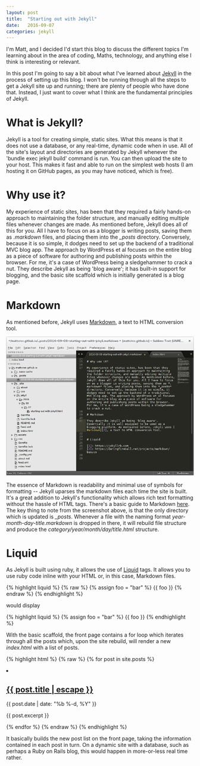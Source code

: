 ```yaml
---
layout: post
title:  "Starting out with Jekyll"
date:   2016-09-07
categories: jekyll
---
```

I'm Matt, and I decided I'd start this blog to discuss the different topics I'm learning about in the area of coding, Maths, technology, and anything else I think is interesting or relevant.

In this post I'm going to say a bit about what I've learned about [Jekyll][1] in the process of setting up this blog. I won't be running through all the steps to get a Jekyll site up and running; there are plenty of people who have done that. Instead, I just want to cover what I think are the fundamental principles of Jekyll.

# What is Jekyll?

Jekyll is a tool for creating simple, static sites. What this means is that it does not use a database, or any real-time, dynamic code when in use. All of the site's layout and directories are generated by Jekyll whenever the 'bundle exec jekyll build' command is run. You can then upload the site to your host. This makes it fast and able to run on the simplest web hosts (I am hosting it on GitHub pages, as you may have noticed, which is free).

# Why use it?

My experience of static sites, has been that they required a fairly hands-on approach to maintaining the folder structure, and manually editing multiple files whenever changes are made. As mentioned before, Jekyll does all of this for you. All I have to focus on as a blogger is writing posts, saving them as *.markdown* files, and placing them into the *_posts* directory. Conversely, because it is so simple, it dodges need to set up the backend of a traditional MVC blog app. The approach by WordPress et al focuses on the entire blog as a piece of software for authoring and publishing posts within the browser. For me, it's a case of WordPress being a sledgehammer to crack a nut. They describe Jekyll as being 'blog aware'; it has built-in support for blogging, and the basic site scaffold which is initially generated is a blog page.

# Markdown

As mentioned before, Jekyll uses [Markdown][2], a text to HTML conversion tool.

![Markdown in action][3]

The essence of Markdown is readability and minimal use of symbols for formatting -- Jekyll uparses the markdown files each time the site is built. It's a great addition to Jekyll's functionality which allows rich text formatting without the hassle of HTML tags. There's a basic guide to Markdown [here][4]. The key thing to note from the screenshot above, is that the only directory which is updated is *_posts*. Whenever a file with the naming format *year-month-day-title.markdown* is dropped in there, it will rebuild file structure and produce the *category/year/month/day/title.html* structure.


# Liquid

As Jekyll is built using ruby, it allows the use of [Liquid][5] tags. It allows you to use ruby code inline with your HTML or, in this case, Markdown files.

{% highlight liquid %}
{% raw %}
{% assign foo =  "bar" %}
{{ foo }}
{% endraw %}
{% endhighlight %}

would display

{% highlight liquid %}
{% assign foo = "bar" %}
{{ foo }}
{% endhighlight %}

With the basic scaffold, the front page contains a for loop which iterates through all the posts which, upon the site rebuild, will render a new *index.html* with a list of posts.

{% highlight html %}
{% raw %}
{% for post in site.posts %}
<li>
  <h2>
    <a class="post-link" href="{{ post.url | prepend: site.baseurl }}">
      {{ post.title | escape }}
    </a>
  </h2>
  <span class="post-meta">
    {{ post.date | date: "%b %-d, %Y" }}
  </span>
  <p>
    {{ post.excerpt }}
  </p>
</li>
{% endfor %}
{% endraw %}
{% endhighlight %}

It basically builds the new post list on the front page, taking the information contained in each post in turn. On a dynamic site with a database, such as perhaps a Ruby on Rails blog, this would happen in more-or-less real time rather.

[1]: https://jekyllrb.com
[2]: https://daringfireball.net/projects/markdown/
[3]: /assets/markdown.png
[4]: https://daringfireball.net/projects/markdown/basics
[5]: https://help.shopify.com/themes/liquid/
